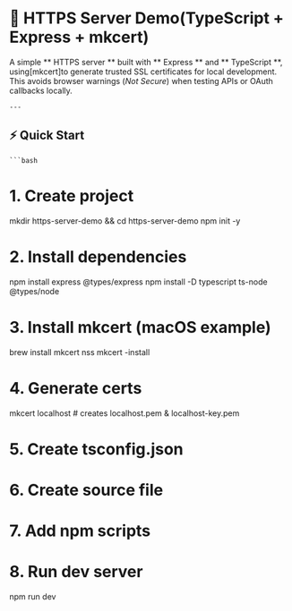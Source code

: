 # 🚀 HTTPS Server Demo(TypeScript + Express + mkcert)

A simple ** HTTPS server ** built with ** Express ** and ** TypeScript **, using[mkcert]to generate trusted SSL certificates for local development. This avoids browser warnings (*Not Secure*) when testing APIs or OAuth callbacks locally.  

    ---

## ⚡ Quick Start

    ```bash
# 1. Create project
mkdir https-server-demo && cd https-server-demo
npm init -y

# 2. Install dependencies
npm install express @types/express
npm install -D typescript ts-node @types/node

# 3. Install mkcert (macOS example)
brew install mkcert nss
mkcert -install

# 4. Generate certs
mkcert localhost   # creates localhost.pem & localhost-key.pem

# 5. Create tsconfig.json

# 6. Create source file

# 7. Add npm scripts

# 8. Run dev server
npm run dev
